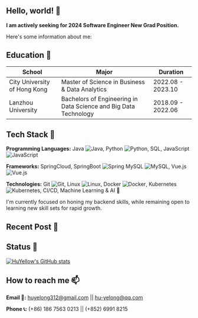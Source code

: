## Hello, world! 👋

**I am actively seeking for 2024 Software Engineer New Grad Position.**

Here's some information about me:

## Education 📕
|School|Major|Duration|
|---|---|---|
|City University of Hong Kong|Master of Science in Business & Data Analytics|2022.08 - 2023.10|
|Lanzhou University|Bachelors of Engineering in Data Science and Big Data Technology|2018.09 - 2022.06|

## Tech Stack 🔭
**Programming Languages:** Java ![Java](https://img.shields.io/badge/java-%23ED8B00.svg?style=for-the-badge&logo=openjdk&logoColor=white), 
Python ![Python](https://img.shields.io/badge/python-3670A0?style=for-the-badge&logo=python&logoColor=ffdd54),
SQL, 
JavaScript ![JavaScript](https://img.shields.io/badge/javascript-%23323330.svg?style=for-the-badge&logo=javascript&logoColor=%23F7DF1E)

**Frameworks:** SpringCloud, SpringBoot ![Spring](https://img.shields.io/badge/spring-%236DB33F.svg?style=for-the-badge&logo=spring&logoColor=white)
MySQL ![MySQL](https://img.shields.io/badge/mysql-%2300f.svg?style=for-the-badge&logo=mysql&logoColor=white),
Vue.js ![Vue.js](https://img.shields.io/badge/vuejs-%2335495e.svg?style=for-the-badge&logo=vuedotjs&logoColor=%234FC08D)

**Technologies:** Git ![Git](https://img.shields.io/badge/git-%23F05033.svg?style=for-the-badge&logo=git&logoColor=white), 
Linux ![Linux](https://img.shields.io/badge/Linux-FCC624?style=for-the-badge&logo=linux&logoColor=black), 
Docker ![Docker](https://img.shields.io/badge/docker-%230db7ed.svg?style=for-the-badge&logo=docker&logoColor=white), 
Kubernetes ![Kubernetes](https://img.shields.io/badge/kubernetes-%23326ce5.svg?style=for-the-badge&logo=kubernetes&logoColor=white), 
CI/CD, Machine Learning & AI 🤖

I'm currently focused on honing my backend skills, while remaining open to learning new skill sets for rapid growth.

## Recent Post 📰
<!-- posts start -->

<!-- posts end -->

## Status 🔢
[![HuYellow's GitHub stats](https://github-readme-stats.vercel.app/api?username=HuYellow&show_icons=true&theme=radical)](https://github.com/anuraghazra/github-readme-stats)

## How to reach me 📫
**Email 📧:** huyelong312@gmail.com || hu-yelong@qq.com

**Phone 📞:** (+86) 186 7563 0213 || (+852) 6991 8215
<!--
**HuYellow/HuYellow** is a ✨ _special_ ✨ repository because its `README.md` (this file) appears on your GitHub profile.

Here are some ideas to get you started:

- 🔭 I’m currently working on ...
- 🌱 I’m currently learning ...
- 👯 I’m looking to collaborate on ...
- 🤔 I’m looking for help with ...
- 💬 Ask me about ...
- 📫 How to reach me: ...
- 😄 Pronouns: ...
- ⚡ Fun fact: ...
-->
